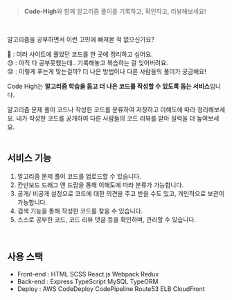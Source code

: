 
<br/>

> **Code-High**와 함께 알고리즘 풀이를 기록하고, 확인하고, 리뷰해보세요!
<br/>

알고리즘을 공부하면서 이런 고민에 빠져본 적 없으신가요?
<br/>

👩  : 여러 사이트에 풀었던 코드를 한 곳에 정리하고 싶어요.<br/>
😓  : 아직 다 공부못했는데.. 기록해놓고 복습하는 걸 잊어버려요.<br/>
😞  : 이렇게 푸는게 맞는걸까? 더 나은 방법이나 다른 사람들의 풀이가 궁금해요!<br/>

Code High는 **알고리즘 학습을 돕고 더 나은 코드를 작성할 수 있도록 돕는 서비스**입니다.

알고리즘 문제 풀이 코드나 작성한 코드를 분류하여 저장하고 이해도에 따라 정리해보세요. 내가 작성한 코드를 공개하여 다른 사람들의 코드 리뷰를 받아 실력을 더 높여보세요.
<br/>
<br/>

## 서비스 기능

1. 알고리즘 문제 풀이 코드를 업로드할 수 있습니다.
2. 칸반보드 드래그 앤 드랍을 통해 이해도에 따라 분류가 가능합니다.
3. 공개/ 비공개 설정으로 코드에 대한 의견을 주고 받을 수도 있고, 개인적으로 보관이 가능합니다.
4. 검색 기능을 통해 작성한 코드를 찾을 수 있습니다.
5. 스스로 공부한 코드, 코드 리뷰 댓글 등을 확인하며, 관리할 수 있습니다.
<br/>

## 사용 스택
- Front-end : HTML SCSS React.js Webpack Redux
- Back-end : Express TypeScript MySQL TypeORM
- Deploy : AWS CodeDeploy CodePipeline Route53 ELB CloudFront
<br/>


